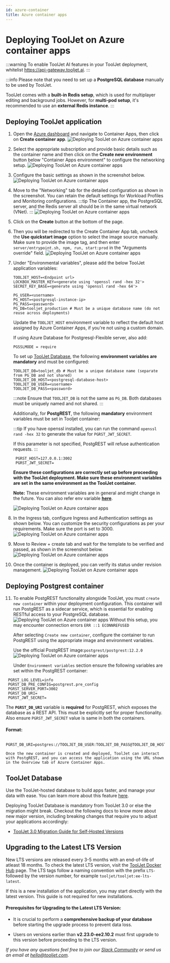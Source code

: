 ```yaml
---
id: azure-container
title: Azure container apps
---
```


# Deploying ToolJet on Azure container apps

:::warning
To enable ToolJet AI features in your ToolJet deployment, whitelist https://api-gateway.tooljet.ai.
:::

:::info
Please note that you need to set up a **PostgreSQL database** manually to be used by ToolJet. 

ToolJet comes with a **built-in Redis setup**, which is used for multiplayer editing and background jobs. However, for **multi-pod setup**, it's recommended to use an **external Redis instance**.
:::

## Deploying ToolJet application

1. Open the [Azure dashboard](https://portal.azure.com) and navigate to Container Apps, then click on **Create container app**.
    <img className="screenshot-full" src="/img/setup/azure-container/step1.png" alt="Deploying ToolJet on Azure container apps" />

2. Select the appropriate subscription and provide basic details such as the container name and then click on the **Create new environment** button below "Container Apps environment" to configure the networking setup.
    <img className="screenshot-full" src="/img/setup/azure-container/step2.png" alt="Deploying ToolJet on Azure container apps" />

3. Configure the basic settings as shown in the screenshot below.
    <img className="screenshot-full" src="/img/setup/azure-container/step3-1.png" alt="Deploying ToolJet on Azure container apps" />
   
4. Move to the "Networking" tab for the detailed configuration as shown in the screenshot. You can retain the default settings for Workload Profiles and Monitoring configurations.
    :::tip
    The Container app, the PostgreSQL server, and the Redis server all should be in the same virtual network (VNet).
    :::
    <img className="screenshot-full" src="/img/setup/azure-container/step3-2.png" alt="Deploying ToolJet on Azure container apps" />

5. Click on the **Create** button at the bottom of the page.

6. Then you will be redirected to the Create Container App tab, uncheck the **Use quickstart image** option to select the image source manually. Make sure to provide the image tag, and then enter `server/entrypoint.sh, npm, run, start:prod` in the "Arguments override" field.
    <img className="screenshot-full img-m" src="/img/setup/azure-container/step3-v2.png" alt="Deploying ToolJet on Azure container apps" />

7. Under "Environmental variables", please add the below ToolJet application variables:

    ```env
    TOOLJET_HOST=<Endpoint url>
    LOCKBOX_MASTER_KEY=<generate using 'openssl rand -hex 32'>
    SECRET_KEY_BASE=<generate using 'openssl rand -hex 64'>

    PG_USER=<username>
    PG_HOST=<postgresql-instance-ip>
    PG_PASS=<password>
    PG_DB=tooljet_production # Must be a unique database name (do not reuse across deployments)
    ```
    Update the `TOOLJET_HOST` environment variable to reflect the default host assigned by Azure Container Apps, if you're not using a custom domain.

    If using Azure Database for Postgresql-Flexible server, also add:
   
    ```env
    PGSSLMODE = require
    ```

   To set up [ToolJet Database](#tooljet-database), the following **environment variables are mandatory** and must be configured:

   ```env
   TOOLJET_DB=tooljet_db # Must be a unique database name (separate from PG_DB and not shared)
   TOOLJET_DB_HOST=<postgresql-database-host>
   TOOLJET_DB_USER=<username>
   TOOLJET_DB_PASS=<password>
   ```

   :::note 
   Ensure that `TOOLJET_DB` is not the same as `PG_DB`. Both databases must be uniquely named and not shared.
   :::


   Additionally, for **PostgREST**, the following **mandatory** environment variables must be set in Tooljet container:

   :::tip
    If you have openssl installed, you can run the 
    command `openssl rand -hex 32` to generate the value for `PGRST_JWT_SECRET`.

   If this parameter is not specified, PostgREST will refuse authentication requests.
   :::

   ```env
    PGRST_HOST=127.0.0.1:3002
    PGRST_JWT_SECRET=
   ```

   **Ensure these configurations are correctly set up before proceeding with the ToolJet deployment. Make sure these environment variables are set in the same environment as the ToolJet container.**

   **Note:** These environment variables are in general and might change in the future. You can also refer env variable [**here**](/docs/setup/env-vars).

   <img className="screenshot-full" src="/img/setup/azure-container/step4-v2.png" alt="Deploying ToolJet on Azure container apps" />

8. In the Ingress tab, configure Ingress and Authentication settings as shown below. You can customize the security configurations as per your requirements. Make sure the port is set to 3000.
    <img className="screenshot-full" src="/img/setup/azure-container/step4.png" alt="Deploying ToolJet on Azure container apps" />

9. Move to Review + create tab and wait for the template to be verified and passed, as shown in the screenshot below.
    <img className="screenshot-full" src="/img/setup/azure-container/step5a-v2.png" alt="Deploying ToolJet on Azure container apps" />

10. Once the container is deployed, you can verify its status under revision management.
    <img className="screenshot-full" src="/img/setup/azure-container/step6.png" alt="Deploying ToolJet on Azure container apps" />

## Deploying Postgrest container

11. To enable PostgREST functionality alongside ToolJet, you must `create new container` within your deployment configuration. This container will run PostgREST as a sidecar service, which is essential for enabling RESTful access to your PostgreSQL database.
    <img className="screenshot-full" src="/img/setup/azure-container/step10a.png" alt="Deploying ToolJet on Azure container apps" />
    Without this setup, you may encounter connection errors `ERR ::1 ECONNREFUSED`

    After selecting `Create new container`, configure the container to run PostgREST using the appropriate image and environment variables.

    Use the official PostgREST image:`postgrest/postgrest:12.2.0`
    <img className="screenshot-full" src="/img/setup/azure-container/step10b.png" alt="Deploying ToolJet on Azure container apps" />

    Under `Environment variables` section ensure the following variables are set within the PostgREST container:

   ```env
    PGRST_LOG_LEVEL=info
    PGRST_DB_PRE_CONFIG=postgrest.pre_config
    PGRST_SERVER_PORT=3002
    PGRST_DB_URI=
    PGRST_JWT_SECRET=
   ```

   The **`PGRST_DB_URI`** variable is **required** for PostgREST, which exposes the database as a REST API. This must be explicitly set for proper functionality. Also ensure `PGRST_JWT_SECRET` value is same in both the containers.

   #### Format:

   ```env
    PGRST_DB_URI=postgres://TOOLJET_DB_USER:TOOLJET_DB_PASS@TOOLJET_DB_HOST:5432/TOOLJET_DB
   ```

    Once the new container is created and deployed, ToolJet can interact with PostgREST, and you can access the application using the URL shown in the Overview tab of Azure Container Apps.

## ToolJet Database

Use the ToolJet-hosted database to build apps faster, and manage your data with ease. You can learn more about this feature [here](/docs/tooljet-db/tooljet-database).

Deploying ToolJet Database is mandatory from ToolJet 3.0 or else the migration might break. Checkout the following docs to know more about new major version, including breaking changes that require you to adjust your applications accordingly:

- [ToolJet 3.0 Migration Guide for Self-Hosted Versions](./upgrade-to-v3.md)

## Upgrading to the Latest LTS Version

New LTS versions are released every 3-5 months with an end-of-life of atleast 18 months. To check the latest LTS version, visit the [ToolJet Docker Hub](https://hub.docker.com/r/tooljet/tooljet/tags) page. The LTS tags follow a naming convention with the prefix `LTS-` followed by the version number, for example `tooljet/tooljet:ee-lts-latest`.

If this is a new installation of the application, you may start directly with the latest version. This guide is not required for new installations.

#### Prerequisites for Upgrading to the Latest LTS Version:

- It is crucial to perform a **comprehensive backup of your database** before starting the upgrade process to prevent data loss.

- Users on versions earlier than **v2.23.0-ee2.10.2** must first upgrade to this version before proceeding to the LTS version.

*If you have any questions feel free to join our [Slack Community](https://tooljet.com/slack) or send us an email at hello@tooljet.com.*
